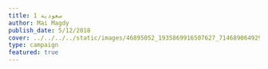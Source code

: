 ```yaml
---
title: سعودية 1
author: Mai Magdy
publish_date: 5/12/2018
cover: ../../../../static/images/46895052_1935869916507627_714689064929853440_n.jpg
type: campaign
featured: true
---
```

